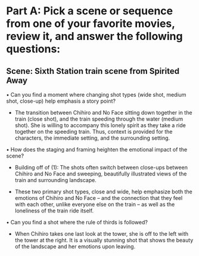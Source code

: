 # Part A: Pick a scene or sequence from one of your favorite movies, review it, and answer the following questions:
## Scene: Sixth Station train scene from Spirited Away
•	Can you find a moment where changing shot types (wide shot, medium shot, close-up) help emphasis a story point? 

  - The transition between Chihiro and No Face sitting down together in the train (close shot), and the train speeding through the water (medium shot). She is willing to accompany this lonely spirit as they take a ride together on the speeding train. Thus, context is provided for the characters, the immediate setting, and the surrounding setting. 
  
•	How does the staging and framing heighten the emotional impact of the scene?

  - Building off of (1): The shots often switch between close-ups between Chihiro and No Face and sweeping, beautifully illustrated views of the train and surrounding landscape. 
  
  - These two primary shot types, close and wide, help emphasize both the emotions of Chihiro and No Face – and the connection that they feel with each other, unlike everyone else on the train – as well as the loneliness of the train ride itself. 
  
•	Can you find a shot where the rule of thirds is followed?

  - When Chihiro takes one last look at the tower, she is off to the left with the tower at the right. It is a visually stunning shot that shows the beauty of the landscape and her emotions upon leaving. 

